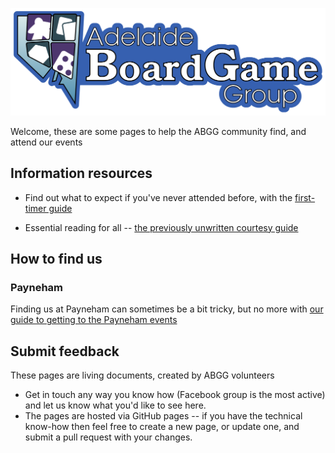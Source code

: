 ![ABGG Logo](ABGG_Logo.png)

Welcome, these are some pages to help the ABGG community find, and attend our events


## Information resources

- Find out what to expect if you've never attended before, with the [first-timer guide](guides/firsttime.md)

- Essential reading for all -- [the previously unwritten courtesy guide](guides/courtesy.md)

## How to find us

### Payneham

Finding us at Payneham can sometimes be a bit tricky, but no more with [our guide to getting to the Payneham events](guides/location-payneham.md)


## Submit feedback

These pages are living documents, created by ABGG volunteers

- Get in touch any way you know how (Facebook group is the most active) and let us know what you'd like to see here.
- The pages are hosted via GitHub pages -- if you have the technical know-how then feel free to create a new page, or update one, and submit a pull request with your changes. 
